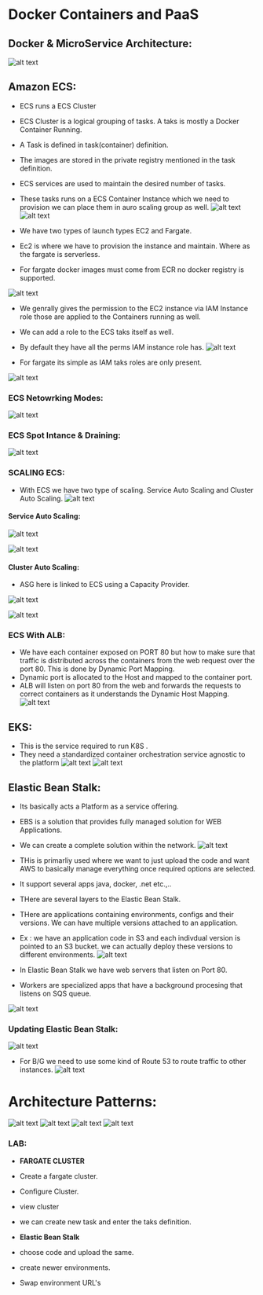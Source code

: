# Docker Containers and PaaS

## Docker & MicroService Architecture:

![alt text](imgs/c1.PNG "")

## Amazon ECS:

- ECS runs a ECS Cluster
- ECS Cluster is a logical grouping of tasks. A taks is mostly a Docker Container Running.
- A Task is defined in task(container) definition.
- The images are stored in the private registry mentioned in the task definition.
- ECS services are used to maintain the desired number of tasks.
- These tasks runs on a ECS Container Instance which we need to provision we can place them in auro scaling group as well.
![alt text](imgs/c2.PNG "")
![alt text](imgs/c3.PNG "")


- We have two types of launch types EC2 and Fargate.
- Ec2 is where we have to provision the instance and maintain. Where as the fargate is serverless.
- For fargate docker images must come from ECR no docker registry is supported.

![alt text](imgs/c4.PNG "")


- We genrally gives the permission to the EC2 instance via IAM Instance role those are applied to the Containers running as well.
- We can add a role to the ECS taks itself as well.
- By default they have all the perms IAM instance role has.
![alt text](imgs/c5.PNG "")

- For fargate its simple as IAM taks roles are only present.

![alt text](imgs/c6.PNG "")

### ECS Netowrking Modes:

![alt text](imgs/c7.PNG "")

### ECS Spot Intance & Draining:

![alt text](imgs/c8.PNG "")

### SCALING ECS:

- With ECS we have two type of scaling. Service Auto Scaling and Cluster Auto Scaling.
![alt text](imgs/c9.PNG "")

#### Service Auto Scaling:
![alt text](imgs/c10.PNG "")

![alt text](imgs/c11.PNG "")

#### Cluster Auto Scaling:

- ASG here is linked to ECS using a Capacity Provider.

![alt text](imgs/c12.PNG "")

![alt text](imgs/c13.PNG "")

### ECS With ALB:

- We have each container exposed on PORT 80 but how to make sure that traffic is distributed across the containers from the web request over the port 80. This is done by Dynamic Port Mapping.
- Dynamic port is allocated to the Host and mapped to the container port.
- ALB will listen on port 80 from the web and forwards the requests  to correct containers as it understands the Dynamic Host Mapping.
![alt text](imgs/c14.PNG "")


## EKS:

- This is the service required to run K8S .
- They need a standardized container orchestration service agnostic to the platform
![alt text](imgs/c15.PNG "")
![alt text](imgs/c16.PNG "")

## Elastic Bean Stalk:

- Its basically acts a Platform as a service offering.
- EBS is a solution that provides fully managed solution for WEB Applications.
- We can create a complete solution within the network.
![alt text](imgs/c17.PNG "")

- THis is primarliy used where we want to just upload the code and want AWS to basically manage everything once required options are selected.
- It support several apps java, docker, .net etc.,..

- THere are several layers to the Elastic Bean Stalk.
- THere are applications containing environments, configs and their versions. We can have multiple versions attached to an application.
- Ex : we have an application code in S3 and each indivdual version is pointed to an S3 bucket. we can actually deploy these versions to different environments.
![alt text](imgs/c18.PNG "")

- In Elastic Bean Stalk we have web servers that listen on Port 80.
- Workers are specialized apps that have a background procesing that listens on SQS queue.

![alt text](imgs/c19.PNG "")

### Updating Elastic Bean Stalk:

![alt text](imgs/c20.PNG "")

- For B/G we need to use some kind of Route 53 to route traffic to other instances.
![alt text](imgs/c21.PNG "")

# Architecture Patterns:

![alt text](imgs/c22.PNG "")
![alt text](imgs/c23.PNG "")
![alt text](imgs/c24.PNG "")
![alt text](imgs/c25.PNG "")


### LAB:

- **FARGATE CLUSTER**
- Create a fargate cluster.
- Configure Cluster.
- view cluster
- we can create new task and enter the taks definition.



- **Elastic Bean Stalk**
- choose code and upload the same.
- create newer environments.
- Swap environment URL's